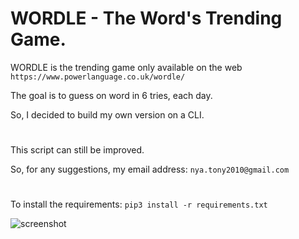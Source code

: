 # WORDLE - The Word's Trending Game.

WORDLE is the trending game only available on the web
`https://www.powerlanguage.co.uk/wordle/`

The goal is to guess on word in 6 tries, each day.

So, I decided to build my own version on a CLI.

#

This script can still be improved.

So, for any suggestions, my email address: `nya.tony2010@gmail.com`

#

To install the requirements:
`pip3 install -r requirements.txt`

![screenshot](https://user-images.githubusercontent.com/9444085/150820420-98d7d70b-c1e7-4d89-94f0-e69e9aa4987f.png)

